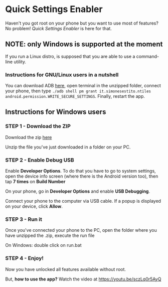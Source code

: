 # Quick Settings Enabler

Haven't you got root on your phone but you want to use most of features?
No problem! *Quick Settings Enabler* is here for that.

## NOTE: only Windows is supported at the moment
If you run a Linux distro, is supposed that you are able to use a command-line utility.

### Instructions for GNU/Linux users in a nutshell
You can download ADB <a href="https://developer.android.com/studio/releases/platform-tools.html">here</a>,
open terminal in the unzipped folder, connect your phone, then type <code>./adb shell pm grant it.simonesestito.ntiles android.permission.WRITE_SECURE_SETTINGS</code>. Finally, restart the app.

## Instructions for Windows users
### STEP 1 - Download the ZIP
Download the zip <a href="https://simonesestito.tk/qs_enabler/win.zip">here</a>

Unzip the file you've just downloaded in a folder on your PC.

### STEP 2 - Enable Debug USB
Enable **Developer Options**. To do that you have to go to system settings, open the device info screen (where there is the Android version too), then tap **7 times** on **Build Number**

On your phone, go in **Developer Options** and enable **USB Debugging**.

Connect your phone to the computer via USB cable. If a popup is displayed on your device, click **Allow**.

### STEP 3 - Run it
Once you've connected your phone to the PC, open the folder where you have
unzipped the .zip, execute the run file

On Windows: double click on run.bat

### STEP 4 - Enjoy!
Now you have unlocked all features available without root.

But, **how to use the app?**
Watch the video at https://youtu.be/sczLq0r5AyQ
